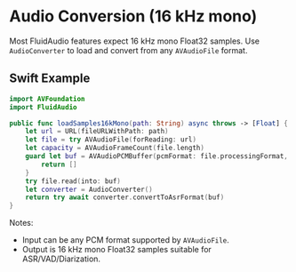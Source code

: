 # Audio Conversion (16 kHz mono)

Most FluidAudio features expect 16 kHz mono Float32 samples. Use `AudioConverter` to load and convert from any `AVAudioFile` format.

## Swift Example

```swift
import AVFoundation
import FluidAudio

public func loadSamples16kMono(path: String) async throws -> [Float] {
    let url = URL(fileURLWithPath: path)
    let file = try AVAudioFile(forReading: url)
    let capacity = AVAudioFrameCount(file.length)
    guard let buf = AVAudioPCMBuffer(pcmFormat: file.processingFormat, frameCapacity: capacity) else {
        return []
    }
    try file.read(into: buf)
    let converter = AudioConverter()
    return try await converter.convertToAsrFormat(buf)
}
```

Notes:
- Input can be any PCM format supported by `AVAudioFile`.
- Output is 16 kHz mono Float32 samples suitable for ASR/VAD/Diarization.

